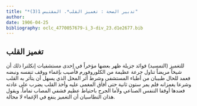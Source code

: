 ```yaml
---
title: "*تدبير الصحة : تغميز القلب*. المقتبس 1(3)"
author: 
date: 1906-04-25
bibliography: oclc_4770057679-i_3-div_23.d1e2677.bib
---
```




##  تغميز القلب 


 للتغميز (التمسيد) فوائد جزيلة ظهر بعضها مؤخراً في  إحدى  مستشفيات إنكلترا ذلك أن شيخاً مريضاً تناول جرعة عظيمة من الكلوروفورم فأصيب بإغماء ووقف تنفسه ونبضه فعمد للحال طبيبان من أطباء المستشفى وشرط أثر المحل الذي يسهل أن يتأثر به القلب وشرعا يغمزانه فلم يمر  ستون  ثانية حتى أفاق المغمى عليه وأخذ القلب يضرب على عادته فعندها أوقفا التنفس الصناعي ولأما الجرح باحتياط عظيم فشفي المصاب تماماً. ويقول هذان النطاسيان أن التغميز ينفع في الإغماء لا محالة. 
